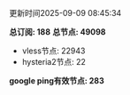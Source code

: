 更新时间2025-09-09 08:45:34

**总订阅: 188**
**总节点: 49098**
- vless节点: 22943
- hysteria2节点: 22

**google ping有效节点: 283**

